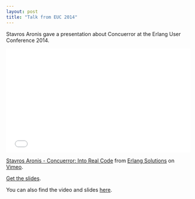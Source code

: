 ```yaml
---
layout: post
title: "Talk from EUC 2014"
---
```


Stavros Aronis gave a presentation about Concuerror at the Erlang User Conference 2014.

<iframe src="//player.vimeo.com/video/102710173" width="500" height="281" frameborder="0" webkitallowfullscreen mozallowfullscreen allowfullscreen></iframe> <p><a href="http://vimeo.com/102710173">Stavros Aronis - Concuerror: Into Real Code</a> from <a href="http://vimeo.com/erlang">Erlang Solutions</a> on <a href="https://vimeo.com">Vimeo</a>.</p>

[Get the slides](http://www.erlang-factory.com/static/upload/media/1402329241902242concuerrorintorealcodestavrosaroniseuc14.pdf).

You can also find the video and slides [here](http://www.erlang-factory.com/euc2014/stavros-aronis).
